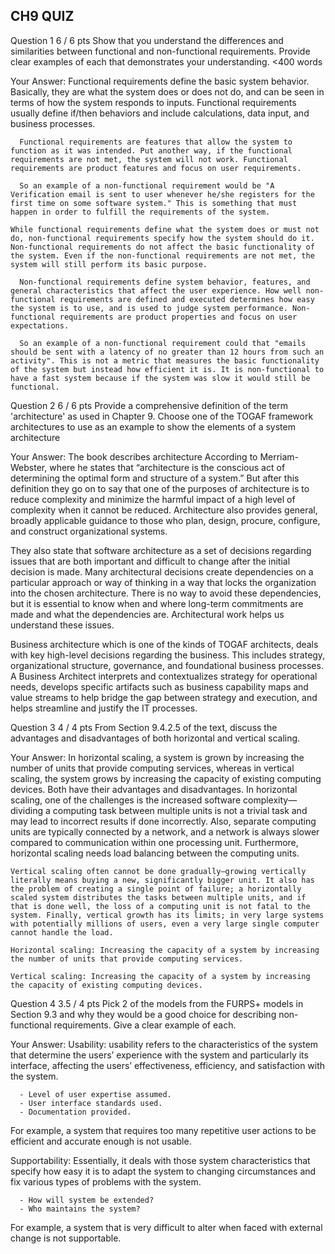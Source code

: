 ## CH9 QUIZ
Question 1
6 / 6 pts
Show that you understand the differences and similarities between functional and non-functional requirements. Provide clear examples of each that demonstrates your understanding. <400 words

Your Answer:
  Functional requirements define the basic system behavior. Basically, they are what the system does or does not do, and can be seen in terms of how the system responds to inputs. Functional requirements usually define if/then behaviors and include calculations, data input, and business processes.

      Functional requirements are features that allow the system to function as it was intended. Put another way, if the functional requirements are not met, the system will not work. Functional requirements are product features and focus on user requirements.

      So an example of a non-functional requirement would be "A Verification email is sent to user whenever he/she registers for the first time on some software system." This is something that must happen in order to fulfill the requirements of the system.

    While functional requirements define what the system does or must not do, non-functional requirements specify how the system should do it. Non-functional requirements do not affect the basic functionality of the system. Even if the non-functional requirements are not met, the system will still perform its basic purpose.

      Non-functional requirements define system behavior, features, and general characteristics that affect the user experience. How well non-functional requirements are defined and executed determines how easy the system is to use, and is used to judge system performance. Non-functional requirements are product properties and focus on user expectations.

      So an example of a non-functional requirement could that "emails should be sent with a latency of no greater than 12 hours from such an activity". This is not a metric that measures the basic functionality of the system but instead how efficient it is. It is non-functional to have a fast system because if the system was slow it would still be functional.

 
Question 2
6 / 6 pts
Provide a comprehensive definition of the term 'architecture' as used in Chapter 9. Choose one of the TOGAF framework architectures to use as an example to show the elements of a system architecture

Your Answer:
  The book describes architecture According to Merriam-Webster, where he states that “architecture is the conscious act of determining the optimal form and structure of a system.” But after this definition they go on to say that one of the purposes of architecture is to reduce complexity and minimize the harmful impact of a high level of complexity when it cannot be reduced. Architecture also provides general, broadly applicable guidance to those who plan, design, procure, configure, and construct organizational systems. 

  They also state that software architecture as a set of decisions regarding issues that are both important and difficult to change after the initial decision is made. Many architectural decisions create dependencies on a particular approach or way of thinking in a way that locks the organization into the chosen architecture. There is no way to avoid these dependencies, but it is essential to know when and where long-term commitments are made and what the dependencies are. Architectural work helps us understand these issues.

  Business architecture which is one of the kinds of TOGAF architects, deals with key high-level decisions regarding the business. This includes strategy, organizational structure, governance, and foundational business processes. A Business Architect interprets and contextualizes strategy for operational needs, develops specific artifacts such as business capability maps and value streams to help bridge the gap between strategy and execution, and helps streamline and justify the IT processes.

 
Question 3
4 / 4 pts
From Section 9.4.2.5 of the text, discuss the advantages and disadvantages of both horizontal and vertical scaling. 

Your Answer:
  In horizontal scaling, a system is grown by increasing the number of units that provide computing services, whereas in vertical scaling, the system grows by increasing the capacity of existing computing devices. Both have their advantages and disadvantages. In horizontal scaling, one of the challenges is the increased software complexity—dividing a computing task between multiple units is not a trivial task and may lead to incorrect results if done incorrectly. Also, separate computing units are typically connected by a network, and a network is always slower compared to communication within one processing unit. Furthermore, horizontal scaling needs load balancing between the computing units.

    Vertical scaling often cannot be done gradually—growing vertically literally means buying a new, significantly bigger unit. It also has the problem of creating a single point of failure; a horizontally scaled system distributes the tasks between multiple units, and if that is done well, the loss of a computing unit is not fatal to the system. Finally, vertical growth has its limits; in very large systems with potentially millions of users, even a very large single computer cannot handle the load.

    Horizontal scaling: Increasing the capacity of a system by increasing the number of units that provide computing services.

    Vertical scaling: Increasing the capacity of a system by increasing the capacity of existing computing devices.

 
Question 4
3.5 / 4 pts
Pick 2 of the models from the FURPS+ models in Section 9.3 and why they would be a good choice for describing non-functional requirements. Give a clear example of each. 

Your Answer:
  Usability: usability refers to the characteristics of the system that determine the users’ experience with the system and particularly its interface, affecting the users’ effectiveness, efficiency, and satisfaction with the system. 

      - Level of user expertise assumed.
      - User interface standards used.
      - Documentation provided.

  For example, a system that requires too many repetitive user actions to be efficient and accurate enough is not usable.

  Supportability: Essentially, it deals with those system characteristics that specify how easy it is to adapt the system to changing circumstances and fix various types of problems with the system. 

      - How will system be extended?
      - Who maintains the system?

  For example, a system that is very difficult to alter when faced with external change is not supportable.
